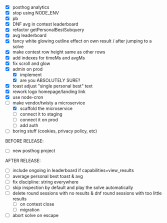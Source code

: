 - [x] posthog analytics
- [x] stop using NODE_ENV
- [x] pb
- [x] DNF avg in contest leaderboard
- [x] refactor getPersonalBestSubquery
- [x] avg leaderboard
- [x] fancy white glowing outline effect on own result / after jumping to a solve
- [x] make contest row height same as other rows
- [x] add indexes for timeMs and avgMs
- [x] fix scroll and glow
- [x] admin on prod
    - [x] implement
    - [x] are you ABSOLUTELY SURE?
- [x] toast adjust "single personal best" text
- [x] rework logo homepage/landing link
- [x] use node-cron 
- [ ] make vendor/twisty a microservice 
    - [x] scaffold the microservice
    - [ ] connect it to staging
    - [ ] connect it on prod
    - [ ] add auth
- [ ] boring stuff (cookies, privacy policy, etc)

BEFORE RELEASE:
- [ ] new posthog project

AFTER RELEASE:
- [ ] include ongoing in leaderboard if capabilities=view_results
- [ ] average personal best toast & avg 
- [ ] fix discipline: string everywhere
- [ ] skip inspection by default and play the solve automatically
- [ ] delete round sessions with no results & dnf round sessions with too little results
    - [ ] on contest close
    - [ ] migration
- [ ] abort solve on escape
